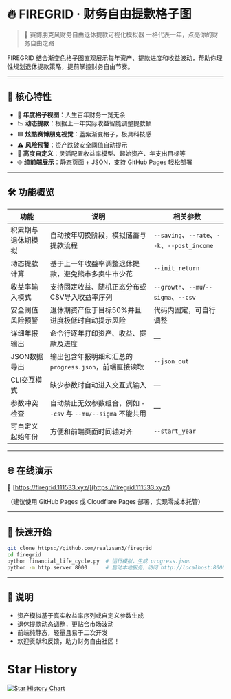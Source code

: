 # 🔥 FIREGRID · 财务自由提款格子图

> 🚀 赛博朋克风财务自由退休提款可视化模拟器
> 一格代表一年，点亮你的财务自由之路

FIREGRID 结合渐变色格子图直观展示每年资产、提款进度和收益波动，帮助你理性规划退休提款策略，提前掌控财务自由节奏。

---

## 🎯 核心特性

* 📅 **年度格子视图**：人生百年财务一览无余
* 📉 **动态提款**：根据上一年实际收益智能调整提款额
* 🟪 **炫酷赛博朋克视觉**：蓝紫渐变格子，极具科技感
* ⚠️ **风险预警**：资产跌破安全阈值自动提示
* 🔧 **高度自定义**：灵活配置收益率模型、起始资产、年支出目标等
* 🌐 **纯前端展示**：静态页面 + JSON，支持 GitHub Pages 轻松部署

---

## 🛠 功能概览

| 功能        | 说明                                          | 相关参数                                      |
| --------- | ------------------------------------------- | ----------------------------------------- |
| 积累期与退休期模拟 | 自动按年切换阶段，模拟储蓄与提款流程                          | `--saving`、`--rate`、`--k`、`--post_income` |
| 动态提款计算    | 基于上一年收益率调整退休提款，避免熊市多卖牛市少花                   | `--init_return`                           |
| 收益率输入模式   | 支持固定收益、随机正态分布或CSV导入收益率序列                    | `--growth`、`--mu`/`--sigma`、`--csv`       |
| 安全阈值风险预警  | 退休期资产低于目标50%并且进度极低时自动提示风险                   | 代码内固定，可自行调整                               |
| 详细年报输出    | 命令行逐年打印资产、收益、提款及进度                          | —                                         |
| JSON数据导出  | 输出包含年报明细和汇总的 `progress.json`，前端直接读取         | `--json_out`                              |
| CLI交互模式   | 缺少参数时自动进入交互式输入                              | —                                         |
| 参数冲突检查    | 自动禁止无效参数组合，例如 `--csv` 与 `--mu/--sigma` 不能共用 | —                                         |
| 可自定义起始年份  | 方便和前端页面时间轴对齐                                | `--start_year`                            |

---

## 🌐 在线演示

🔗 [https://firegrid.111533.xyz/](https://firegrid.111533.xyz/)

（建议使用 GitHub Pages 或 Cloudflare Pages 部署，实现零成本托管）

---

## 🚀 快速开始

```bash
git clone https://github.com/realzsan3/firegrid
cd firegrid
python financial_life_cycle.py  # 运行模拟，生成 progress.json
python -m http.server 8000      # 启动本地服务，访问 http://localhost:8000
```

---

## 📖 说明

* 资产模拟基于真实收益率序列或自定义参数生成
* 退休提款动态调整，更贴合市场波动
* 前端纯静态，轻量且易于二次开发
* 欢迎贡献和反馈，助力财务自由社区！


# Star History

<a href="https://www.star-history.com/#realzsan3/firegrid&Date">
 <picture>
   <source media="(prefers-color-scheme: dark)" srcset="https://api.star-history.com/svg?repos=realzsan3/firegrid&type=Date&theme=dark" />
   <source media="(prefers-color-scheme: light)" srcset="https://api.star-history.com/svg?repos=realzsan3/firegrid&type=Date" />
   <img alt="Star History Chart" src="https://api.star-history.com/svg?repos=realzsan3/firegrid&type=Date" />
 </picture>
</a>